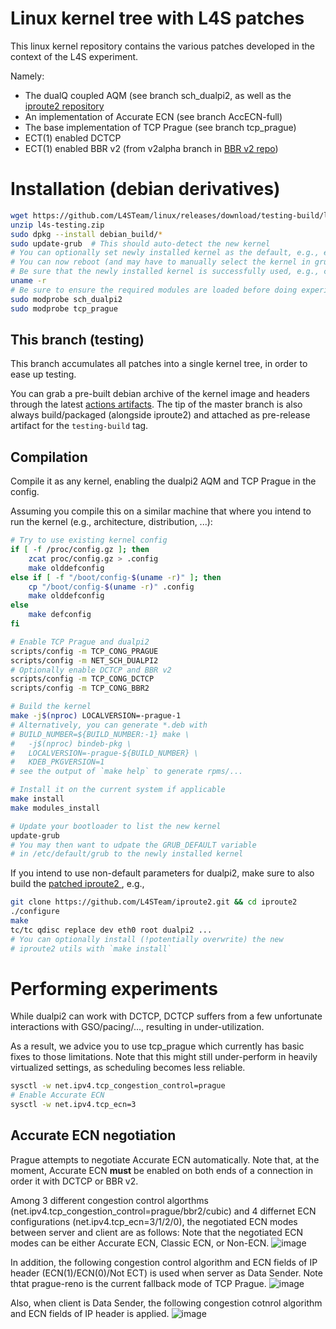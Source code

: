 # Linux kernel tree with L4S patches

This linux kernel repository contains the various patches developed in the context of the L4S experiment.

Namely:
- The dualQ coupled AQM (see branch sch_dualpi2, as well as the [iproute2 repository](https://github.com/L4STeam/iproute2)
- An implementation of Accurate ECN (see branch AccECN-full)
- The base implementation of TCP Prague (see branch tcp_prague)
- ECT(1) enabled DCTCP
- ECT(1) enabled BBR v2 (from v2alpha branch in [BBR v2 repo](https://github.com/google/bbr))

# Installation (debian derivatives)

```bash
wget https://github.com/L4STeam/linux/releases/download/testing-build/l4s-testing.zip
unzip l4s-testing.zip
sudo dpkg --install debian_build/*
sudo update-grub  # This should auto-detect the new kernel
# You can optionally set newly installed kernel as the default, e.g., editing GRUB_DEFAULT in /etc/default/grub
# You can now reboot (and may have to manually select the kernel in grub)
# Be sure that the newly installed kernel is successfully used, e.g., checking output of
uname -r
# Be sure to ensure the required modules are loaded before doing experiments, e.g.,
sudo modprobe sch_dualpi2
sudo modprobe tcp_prague
```

## This branch (testing)

This branch accumulates all patches into a single kernel tree, in order to ease up testing.

You can grab a pre-built debian archive of the kernel image and headers through the latest [actions artifacts](https://github.com/L4STeam/linux/actions). The tip of the master branch is also always build/packaged (alongside iproute2) and attached as pre-release artifact for the `testing-build` tag.

## Compilation

Compile it as any kernel, enabling the dualpi2 AQM and TCP Prague in the config.

Assuming you compile this on a similar machine that where you intend to run the kernel (e.g., architecture, distribution, ...):
```bash
# Try to use existing kernel config
if [ -f /proc/config.gz ]; then
    zcat proc/config.gz > .config
    make olddefconfig
else if [ -f "/boot/config-$(uname -r)" ]; then
    cp "/boot/config-$(uname -r)" .config
    make olddefconfig
else
    make defconfig
fi

# Enable TCP Prague and dualpi2
scripts/config -m TCP_CONG_PRAGUE
scripts/config -m NET_SCH_DUALPI2
# Optionally enable DCTCP and BBR v2
scripts/config -m TCP_CONG_DCTCP
scripts/config -m TCP_CONG_BBR2

# Build the kernel
make -j$(nproc) LOCALVERSION=-prague-1
# Alternatively, you can generate *.deb with
# BUILD_NUMBER=${BUILD_NUMBER:-1} make \
#	-j$(nproc) bindeb-pkg \
#	LOCALVERSION=-prague-${BUILD_NUMBER} \
#	KDEB_PKGVERSION=1
# see the output of `make help` to generate rpms/...

# Install it on the current system if applicable
make install
make modules_install

# Update your bootloader to list the new kernel
update-grub
# You may then want to udpate the GRUB_DEFAULT variable
# in /etc/default/grub to the newly installed kernel
```

If you intend to use non-default parameters for dualpi2,
make sure to also build the [patched iproute2 ](https://github.com/L4STeam/iproute2), e.g.,
```bash
git clone https://github.com/L4STeam/iproute2.git && cd iproute2
./configure
make
tc/tc qdisc replace dev eth0 root dualpi2 ...
# You can optionally install (!potentially overwrite) the new
# iproute2 utils with `make install`
```

# Performing experiments

While dualpi2 can work with DCTCP, DCTCP suffers from a few unfortunate interactions with GSO/pacing/..., resulting in under-utilization. 

As a result, we advice you to use tcp_prague which currently has basic fixes to those limitations. 
Note that this might still under-perform in heavily virtualized settings, as scheduling becomes less reliable.

```bash
sysctl -w net.ipv4.tcp_congestion_control=prague
# Enable Accurate ECN
sysctl -w net.ipv4.tcp_ecn=3
```

## Accurate ECN negotiation
Prague attempts to negotiate Accurate ECN automatically.
Note that, at the moment, Accurate ECN **must** be enabled on both ends of a connection in order it with DCTCP or BBR v2.


Among 3 different congestion control algorthms (net.ipv4.tcp_congestion_control=prague/bbr2/cubic) and 4 differnet ECN configurations (net.ipv4.tcp_ecn=3/1/2/0), the negotiated ECN modes between server and client are as follows:
Note that the negotiated ECN modes can be either Accurate ECN, Classic ECN, or Non-ECN.
![image](https://github.com/L4STeam/linux/assets/125277758/d157a783-80c1-4e7c-ba88-1cb7aae61c6b)

In addition, the following congestion control algorithm and ECN fields of IP header (ECN(1)/ECN(0)/Not ECT) is used when server as Data Sender.
Note thtat prague-reno is the current fallback mode of TCP Prague.
![image](https://github.com/L4STeam/linux/assets/125277758/09caf41e-c856-429c-8da4-41697293b005)

Also, when client is Data Sender, the following congestion cotnrol algorithm and ECN fields of IP header is applied.
![image](https://github.com/L4STeam/linux/assets/125277758/f0432117-0a8f-4c2c-9978-cc496285467c)




